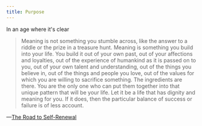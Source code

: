 ```yaml
---
title: Purpose
---
```

In an age where it's clear 
>Meaning is not something you stumble across, like the answer to a riddle or the prize in a treasure hunt. Meaning is something you build into your life. You build it out of your own past, out of your affections and loyalties, out of the experience of humankind as it is passed on to you, out of your own talent and understanding, out of the things you believe in, out of the things and people you love, out of the values for which you are willing to sacrifice something. The ingredients are there. You are the only one who can put them together into that unique pattern that will be your life. Let it be a life that has dignity and meaning for you. If it does, then the particular balance of success or failure is of less account.

—[The Road to Self-Renewal](https://gsb-courses.stanford.edu/building-innovative-brands/wp-content/uploads/sites/25/2022/04/johngardner-roadtoself-renewal2.pdf)

